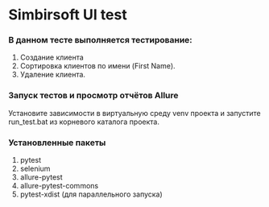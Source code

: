 # Simbirsoft UI test

<h3>В данном тесте выполняется тестирование:</h3>

1. Создание клиента 
2. Сортировка клиентов по имени (First Name). 
3. Удаление клиента.

<h3>Запуск тестов и просмотр отчётов Allure</h3>
Установите зависимости в виртуальную среду venv проекта и запустите run_test.bat из корневого каталога проекта. 

<h3>Установленные пакеты</h3>

1. pytest 
2. selenium
3. allure-pytest 
4. allure-pytest-commons
5. pytest-xdist (для параллельного запуска)
